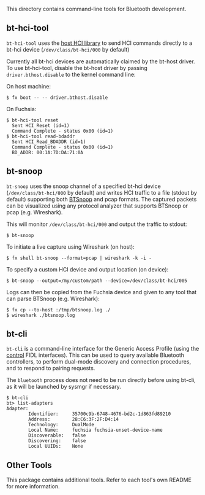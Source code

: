This directory contains command-line tools for Bluetooth development.

## bt-hci-tool

`bt-hci-tool` uses the [host HCI library](../drivers/bluetooth/lib/hci) to send
HCI commands directly to a bt-hci device (`/dev/class/bt-hci/000` by default)

Currently all bt-hci devices are automatically claimed by the bt-host driver. To
use bt-hci-tool, disable the bt-host driver by passing `driver.bthost.disable`
to the kernel command line:

On host machine:
```
$ fx boot -- -- driver.bthost.disable
```

On Fuchsia:
```
$ bt-hci-tool reset
  Sent HCI_Reset (id=1)
  Command Complete - status 0x00 (id=1)
$ bt-hci-tool read-bdaddr
  Sent HCI_Read_BDADDR (id=1)
  Command Complete - status 0x00 (id=1)
  BD_ADDR: 00:1A:7D:DA:71:0A
```

## bt-snoop

`bt-snoop` uses the snoop channel of a specified bt-hci device
(`/dev/class/bt-hci/000` by default) and writes HCI traffic to a file (stdout by
default) supporting both
[BTSnoop](http://www.fte.com/webhelp/bpa600/Content/Technical_Information/BT_Snoop_File_Format.htm)
and pcap formats. The captured packets can be visualized using any protocol
analyzer that supports BTSnoop or pcap (e.g. Wireshark).

This will monitor `/dev/class/bt-hci/000` and output the traffic to stdout:

```
$ bt-snoop
```

To initiate a live capture using Wireshark (on host):

```
$ fx shell bt-snoop --format=pcap | wireshark -k -i -
```

To specify a custom HCI device and output location (on device):
```
$ bt-snoop --output=/my/custom/path --device=/dev/class/bt-hci/005
```

Logs can then be copied from the Fuchsia device and given to any tool that can
parse BTSnoop (e.g. Wireshark):
```
$ fx cp --to-host :/tmp/btsnoop.log ./
$ wireshark ./btsnoop.log
```

## bt-cli

`bt-cli` is a command-line interface for the Generic Access Profile (using the
[control](../../public/fidl/fuchsia.bluetooth.control.fidl) FIDL interfaces).
This can be used to query available Bluetooth controllers, to perform dual-mode
discovery and connection procedures, and to respond to pairing requests.

The `bluetooth` process does not need to be run directly before using
bt-cli, as it will be launched by sysmgr if necessary.

```
$ bt-cli
bt> list-adapters
Adapter:
        Identifier:     35700c9b-6748-4676-bd2c-1d863fd89210
        Address:        28:C6:3F:2F:D4:14
        Technology:     DualMode
        Local Name:     fuchsia fuchsia-unset-device-name
        Discoverable:   false
        Discovering:    false
        Local UUIDs:    None
```

## Other Tools

This package contains additional tools. Refer to each tool's own README for
more information.
